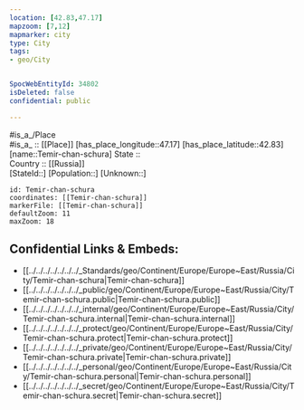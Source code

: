 ```yaml
---
location: [42.83,47.17] 
mapzoom: [7,12] 
mapmarker: city 
type: City
tags:
- geo/City


SpocWebEntityId: 34802
isDeleted: false
confidential: public

---
```

#is_a_/Place  
#is_a_ :: [[Place]] 
[has_place_longitude::47.17] 
[has_place_latitude::42.83] 
[name::Temir-chan-schura] 
State ::  
Country :: [[Russia]]  
[StateId::] 
[Population::] 
[Unknown::] 


```leaflet
id: Temir-chan-schura
coordinates: [[Temir-chan-schura]] 
markerFile: [[Temir-chan-schura]] 
defaultZoom: 11 
maxZoom: 18
```


## Confidential Links & Embeds: 
- [[../../../../../../../_Standards/geo/Continent/Europe/Europe~East/Russia/City/Temir-chan-schura|Temir-chan-schura]] 
- [[../../../../../../../_public/geo/Continent/Europe/Europe~East/Russia/City/Temir-chan-schura.public|Temir-chan-schura.public]] 
- [[../../../../../../../_internal/geo/Continent/Europe/Europe~East/Russia/City/Temir-chan-schura.internal|Temir-chan-schura.internal]] 
- [[../../../../../../../_protect/geo/Continent/Europe/Europe~East/Russia/City/Temir-chan-schura.protect|Temir-chan-schura.protect]] 
- [[../../../../../../../_private/geo/Continent/Europe/Europe~East/Russia/City/Temir-chan-schura.private|Temir-chan-schura.private]] 
- [[../../../../../../../_personal/geo/Continent/Europe/Europe~East/Russia/City/Temir-chan-schura.personal|Temir-chan-schura.personal]] 
- [[../../../../../../../_secret/geo/Continent/Europe/Europe~East/Russia/City/Temir-chan-schura.secret|Temir-chan-schura.secret]] 
